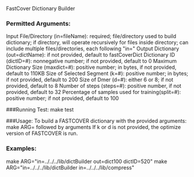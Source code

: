 FastCover Dictionary Builder

### Permitted Arguments:
Input File/Directory (in=fileName): required; file/directory used to build dictionary; if directory, will operate recursively for files inside directory; can include multiple files/directories, each following "in="
Output Dictionary (out=dictName): if not provided, default to fastCoverDict
Dictionary ID (dictID=#): nonnegative number; if not provided, default to 0
Maximum Dictionary Size (maxdict=#): positive number; in bytes, if not provided, default to 110KB
Size of Selected Segment (k=#): positive number; in bytes; if not provided, default to 200
Size of Dmer (d=#): either 6 or 8; if not provided, default to 8
Number of steps (steps=#): positive number, if not provided, default to 32
Percentage of samples used for training(split=#): positive number; if not provided, default to 100


###Running Test:
make test


###Usage:
To build a FASTCOVER dictionary with the provided arguments: make ARG= followed by arguments
If k or d is not provided, the optimize version of FASTCOVER is run.

### Examples:
make ARG="in=../../../lib/dictBuilder out=dict100 dictID=520"
make ARG="in=../../../lib/dictBuilder in=../../../lib/compress"
